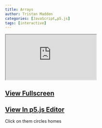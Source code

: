 ```yaml
---
title: Arrays
author: Tristan Madden
categories: [JavaScript,p5.js]
tags: [interactive]
---
```

<div class="iframe-wrapper-1-1">
 <iframe src="https://editor.p5js.org/Berkanan/full/N1D57wMqV"></iframe>
</div>
<h2><a href="https://editor.p5js.org/Berkanan/full/N1D57wMqV" target="_blank">View Fullscreen</a>
</h2>
<h2><a href="https://editor.p5js.org/Berkanan/sketches/N1D57wMqV">View In p5.js Editor</a></h2>
Click on them circles homes